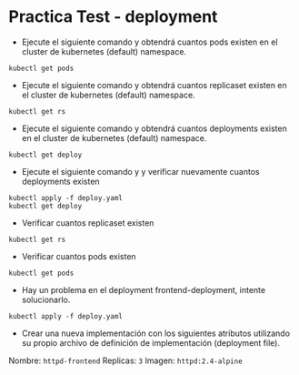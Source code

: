 # Practica Test - deployment

- Ejecute el siguiente comando y obtendrá cuantos pods existen en el cluster de kubernetes (default) namespace.

```
kubectl get pods
```

- Ejecute el siguiente comando y obtendrá cuantos replicaset existen en el cluster de kubernetes (default) namespace.

```
kubectl get rs
```

- Ejecute el siguiente comando y obtendrá cuantos deployments existen en el cluster de kubernetes (default) namespace.

```
kubectl get deploy
```

- Ejecute el siguiente comando y  y verificar nuevamente cuantos deployments existen

```
kubectl apply -f deploy.yaml
kubectl get deploy
```


- Verificar cuantos replicaset existen

```
kubectl get rs
```

- Verificar cuantos pods existen

```
kubectl get pods
```

- Hay un problema en el deployment frontend-deployment, intente solucionarlo.
<!-- usar el rolling updates - kubectl set image - kubectl rollout  -->

```
kubectl apply -f deploy.yaml
```

- Crear una nueva implementación con los siguientes atributos utilizando su propio archivo de definición de implementación (deployment file).

Nombre: ```httpd-frontend```
Replicas: ```3```
Imagen: ```httpd:2.4-alpine```
